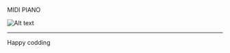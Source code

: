 
MIDI PIANO   
 
![Alt text](<Screenshot 2024-01-07 130135.png>)

------------------------------
Happy codding